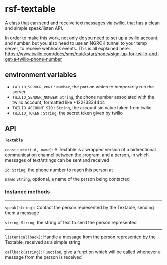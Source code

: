 # rsf-textable

A class that can send and receive text messages via twilio,
that has a clean and simple speak/listen API.

In order to make this work, not only do you need to set up a twilio account, and number,
but you also need to use an NGROK tunnel to your temp server, to receive webhook events.
This is all explained here: https://www.twilio.com/docs/sms/quickstart/node#sign-up-for-twilio-and-get-a-twilio-phone-number

## environment variables

- `TWILIO_SERVER_PORT`  : `Number`, the port on which to temporarily run the server
- `TWILIO_SENDER_NUMBER`: `String`, the phone number associated with the twilio account, formatted like +12223334444
- `TWILIO_ACCOUNT_SID`  : `String`, the account sid value taken from twilio
- `TWILIO_TOKEN`        : `String`, the secret token given by twilio

## API

__`Textable`__

`constructor(id, name)`: A Textable is a wrapped version of a bidirectional communication channel between the program, and a person, in which messages of text/strings can be sent and received

`id`: `String`, the phone number to reach this person at

`name`: `String`, optional, a name of the person being contacted

### __Instance methods__
___

`speak(string)`: Contact the person represented by the Textable, sending them a message

`string`: `String`, the string of text to send the person represented

___

`listen(callback)`: Handle a message from the person represented by the Textable, received as a simple string

`callback(string)`: `Function`, give a function which will be called whenever a message from the person is received